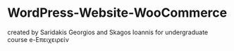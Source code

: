 # WordPress-Website-WooCommerce
created by Saridakis Georgios and Skagos Ioannis for undergraduate course e-Επειχειρείν
